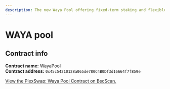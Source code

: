 ```yaml
---
description: The new Waya Pool offering fixed-term staking and flexible staking options.
---
```


# WAYA pool

## Contract info

**Contract name:** WayaPool\
**Contract address:** `0x45c54210128a065de780C4B0Df3d16664f7f859e`

[View the PlexSwap: Waya Pool Contract on BscScan.](https://bscscan.com/address/0x45c54210128a065de780C4B0Df3d16664f7f859e)

